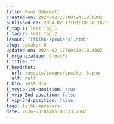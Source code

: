 ```yaml
---
title: Paul Odermatt
created-on: 2024-02-23T00:24:19.830Z
published-on: 2024-02-17T01:10:26.107Z
f_tag-1: Test Tag 1
f_tag-2: Test Tag 2
layout: "[filhk-speakers].html"
slug: speaker-6
updated-on: 2024-02-17T00:19:19.830Z
f_organization: CrossFi
f_title: ""
f_headshot:
  url: /assets/images/speaker-6.png
  alt: null
f_bio: Test Bio
f_vvvip-1st-position: true
f_vvip-2nd-position: false
f_vip-3rd-position: false
tags: filhk-speakers
date: 2024-03-04T05:00:33.760Z
---
```


